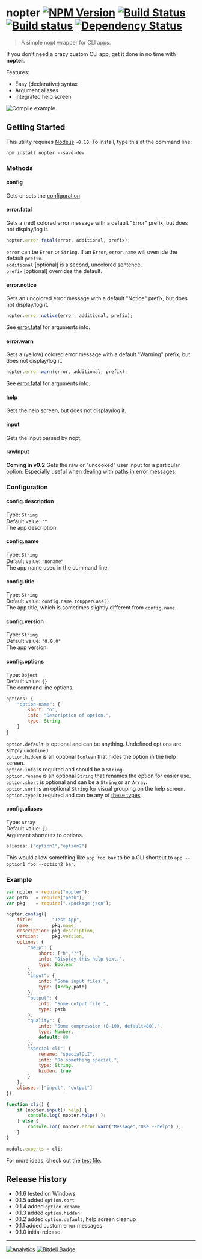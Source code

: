 # nopter [![NPM Version](http://badge.fury.io/js/nopter.svg)](http://badge.fury.io/js/nopter) [![Build Status](https://secure.travis-ci.org/stevenvachon/nopter.svg)](http://travis-ci.org/stevenvachon/nopter) [![Build status](https://ci.appveyor.com/api/projects/status/hcw1rfsfb6ph2hhc)](https://ci.appveyor.com/project/stevenvachon/nopter) [![Dependency Status](https://david-dm.org/stevenvachon/nopter.svg)](https://david-dm.org/stevenvachon/nopter)

> A simple nopt wrapper for CLI apps.

If you don't need a crazy custom CLI app, get it done in no time with **nopter**.

Features:
* Easy (declarative) syntax
* Argument aliases
* Integrated help screen

![Compile example](https://raw.github.com/stevenvachon/nopter/master/misc/help-screen.png)

## Getting Started

This utility requires [Node.js](http://nodejs.org/) `~0.10`. To install, type this at the command line:
```
npm install nopter --save-dev
```

### Methods

#### config
Gets or sets the [configuration](#Configuration).

#### error.fatal
Gets a (red) colored error message with a default "Error" prefix, but does not display/log it.
```js
nopter.error.fatal(error, additional, prefix);
```
`error` can be `Error` or `String`. If an `Error`, `error.name` will override the default `prefix`.  
`additional` [optional] is a second, uncolored sentence.  
`prefix` [optional] overrides the default.

#### error.notice
Gets an uncolored error message with a default "Notice" prefix, but does not display/log it.
```js
nopter.error.notice(error, additional, prefix);
```
See [error.fatal](#errorfatal) for arguments info.

#### error.warn
Gets a (yellow) colored error message with a default "Warning" prefix, but does not display/log it.
```js
nopter.error.warn(error, additional, prefix);
```
See [error.fatal](#errorfatal) for arguments info.

#### help
Gets the help screen, but does not display/log it.

#### input
Gets the input parsed by nopt.

#### rawInput
**Coming in v0.2** Gets the raw or "uncooked" user input for a particular option. Especially useful when dealing with paths in error messages.

### Configuration

#### config.description
Type: `String`  
Default value: `""`  
The app description.

#### config.name
Type: `String`  
Default value: `"noname"`  
The app name used in the command line.

#### config.title
Type: `String`  
Default value: `config.name.toUpperCase()`  
The app title, which is sometimes slightly different from `config.name`.

#### config.version
Type: `String`  
Default value: `"0.0.0"`  
The app version.

#### config.options
Type: `Object`  
Default value: `{}`  
The command line options.
```js
options: {
	"option-name": {
		short: "o",
		info: "Description of option.",
		type: String
	}
}
```
`option.default` is optional and can be anything. Undefined options are simply `undefined`.  
`option.hidden` is an optional `Boolean` that hides the option in the help screen.  
`option.info` is required and should be a `String`.  
`option.rename` is an optional `String` that renames the option for easier use.  
`option.short` is optional and can be a `String` or an `Array`.  
`option.sort` is an optional `String` for visual grouping on the help screen.  
`option.type` is required and can be any of [these types](https://github.com/npm/nopt#types).

#### config.aliases
Type: `Array`  
Default value: `[]`  
Argument shortcuts to options.
```js
aliases: ["option1","option2"]
```
This would allow something like `app foo bar` to be a CLI shortcut to `app --option1 foo --option2 bar`.

### Example
```js
var nopter = require("nopter");
var path   = require("path");
var pkg    = require("./package.json");

nopter.config({
	title:       "Test App",
	name:        pkg.name,
	description: pkg.description,
	version:     pkg.version,
	options: {
		"help": {
			short: ["h","?"],
			info: "Display this help text.",
			type: Boolean
		},
		"input": {
			info: "Some input files.",
			type: [Array,path]
		},
		"output": {
			info: "Some output file.",
			type: path
		},
		"quality": {
			info: "Some compression (0–100, default=80).",
			type: Number,
			default: 80
		},
		"special-cli": {
			rename: "specialCLI",
			info: "Do something special.",
			type: String,
			hidden: true
		}
	},
	aliases: ["input", "output"]
});

function cli() {
	if (nopter.input().help) {
		console.log( nopter.help() );
	} else {
		console.log( nopter.error.warn("Message","Use --help") );
	}
}

module.exports = cli;
```
For more ideas, check out the [test file](https://github.com/stevenvachon/nopter/tree/master/test/meta/app.js).

## Release History
* 0.1.6 tested on Windows
* 0.1.5 added `option.sort`
* 0.1.4 added `option.rename`
* 0.1.3 added `option.hidden`
* 0.1.2 added `option.default`, help screen cleanup
* 0.1.1 added custom error messages
* 0.1.0 initial release

---

[![Analytics](https://ga-beacon.appspot.com/UA-3614308-14/stevenvachon/nopter)](https://github.com/igrigorik/ga-beacon "Google Analytics") [![Bitdeli Badge](https://d2weczhvl823v0.cloudfront.net/stevenvachon/nopter/trend.png)](https://bitdeli.com/free "Bitdeli Badge")